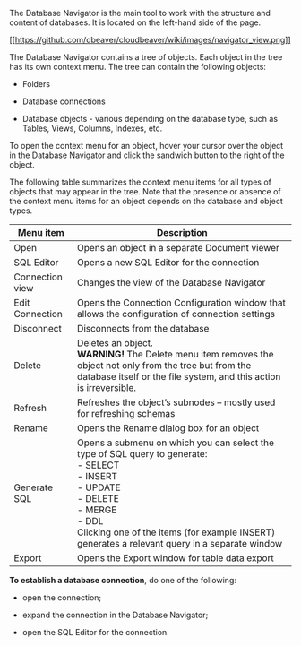 The Database Navigator is the main tool to work with the structure and content of databases. It is located on the left-hand side of the page.

[[https://github.com/dbeaver/cloudbeaver/wiki/images/navigator_view.png]]

The Database Navigator contains a tree of objects. Each object in the tree has its own context menu. The tree can contain the following objects:

-   Folders 

-   Database connections

-   Database objects - various depending on the database type, such as Tables, Views, Columns, Indexes, etc.

To open the context menu for an object, hover your cursor over the object in the Database Navigator and click the sandwich button to the right of the object.

The following table summarizes the context menu items for all types of objects that may appear in the tree. Note that the presence or absence of the context menu items for an object depends on the database and object types.

| Menu item       | Description                                                                                                                                                                                                                |
|-----------------|----------------------------------------------------------------------------------------------------------------------------------------------------------------------------------------------------------------------------|
| Open            | Opens an object in a separate Document viewer                                                                                                                                                                              |
| SQL Editor      | Opens a new SQL Editor for the connection                                                                                                                                                                                  |
| Connection view | Changes the view of the Database Navigator                                                                                                                                                                                   |
| Edit Connection | Opens the Connection Configuration window that allows the configuration of connection settings                                                                                                                                      |
| Disconnect      | Disconnects from the database                                                                                                                                                                                              |
| Delete          | Deletes an object.<br/> **WARNING!** The Delete menu item removes the object not only from the tree but from the database itself or the file system, and this action is irreversible.                              |
| Refresh         | Refreshes the object’s subnodes – mostly used for refreshing schemas                                                                                                                                                           |
| Rename          | Opens the Rename dialog box for an object                                                                                                                                                                                  |
| Generate SQL    | Opens a submenu on which you can select the type of SQL query to generate:<br/>- SELECT<br/>- INSERT<br/>- UPDATE<br/>- DELETE<br/>- MERGE<br/>- DDL<br/> Clicking one of the items (for example INSERT) generates a relevant query in a separate window |
| Export          | Opens the Export window for table data export                                                                                                                                                                              |

**To establish a database connection**, do one of the following:

- open the connection;

- expand the connection in the Database Navigator;

- open the SQL Editor for the connection.